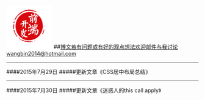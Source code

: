 ![](images/logo.png)
##博文若有问题或有好的观点想法欢迎邮件与我讨论wangbin2014@hotmail.com
***
####2015年7月29日 
#####更新文章《CSS居中布局总结》
***
####2015年7月30日
#####更新文章《迷惑人的this call apply》